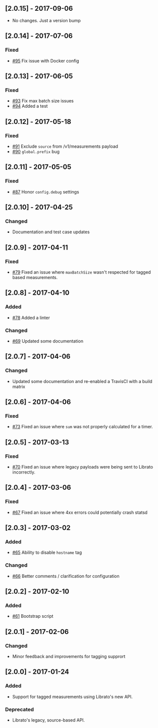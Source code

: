 ## [2.0.15] - 2017-09-06

- No changes. Just a version bump

## [2.0.14] - 2017-07-06

### Fixed

- [#95](https://github.com/librato/statsd-librato-backend/issues/95) Fix issue with Docker config

## [2.0.13] - 2017-06-05

### Fixed

- [#93](https://github.com/librato/statsd-librato-backend/issues/93) Fix max batch size issues
- [#94](https://github.com/librato/statsd-librato-backend/issues/94) Added a test

## [2.0.12] - 2017-05-18

### Fixed

- [#91](https://github.com/librato/statsd-librato-backend/issues/91) Exclude `source` from /v1/measurements payload
- [#90](https://github.com/librato/statsd-librato-backend/issues/90) `global.prefix` bug

## [2.0.11] - 2017-05-05

### Fixed

- [#87](https://github.com/librato/statsd-librato-backend/issues/87) Honor `config.debug` settings

## [2.0.10] - 2017-04-25

### Changed

- Documentation and test case updates

## [2.0.9] - 2017-04-11

### Fixed
- [#79](https://github.com/librato/statsd-librato-backend/pull/79) Fixed an issue where `maxBatchSize` wasn't respected for tagged based measurements.

## [2.0.8] - 2017-04-10

### Added
- [#78](https://github.com/librato/statsd-librato-backend/pull/78) Added a linter

### Changed

- [#69](https://github.com/librato/statsd-librato-backend/pull/69) Updated some documentation

## [2.0.7] - 2017-04-06

### Changed

- Updated some documentation and re-enabled a TravisCI with a build matrix

## [2.0.6] - 2017-04-06

### Fixed
- [#73](https://github.com/librato/statsd-librato-backend/pull/73) Fixed an issue where `sum` was not properly calculated for a timer.

## [2.0.5] - 2017-03-13

### Fixed
- [#70](https://github.com/librato/statsd-librato-backend/pull/70) Fixed an issue where legacy payloads were being sent to Librato incorrectly.

## [2.0.4] - 2017-03-06

### Fixed
- [#67](https://github.com/librato/statsd-librato-backend/pull/67) Fixed an issue where 4xx errors could potentially crash statsd 

## [2.0.3] - 2017-03-02

### Added
- [#65](https://github.com/librato/statsd-librato-backend/pull/65) Ability to disable `hostname` tag

### Changed
- [#66](https://github.com/librato/statsd-librato-backend/pull/66) Better comments / clarification for configuration

## [2.0.2] - 2017-02-10

### Added
- [#61](https://github.com/librato/statsd-librato-backend/pull/61) Bootstrap script

## [2.0.1] - 2017-02-06

### Changed
- Minor feedback and improvements for tagging supprort

## [2.0.0] - 2017-01-24

### Added
- Support for tagged measurements using Librato's new API.

### Deprecated
- Librato's legacy, source-based API. 
